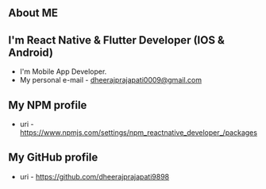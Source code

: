 ## About ME 

<h2>I'm React Native & Flutter Developer (IOS & Android)</h2>

- I'm Mobile App Developer.
- My personal e-mail - dheerajprajapati0009@gmail.com

## My NPM profile

- uri - https://www.npmjs.com/settings/npm_reactnative_developer_/packages

## My GitHub profile

- uri - https://github.com/dheerajprajapati9898


<!--
**dhheraj/dhheraj** is a ✨ _special_ ✨ repository because its `README.md` (this file) appears on your GitHub profile.

Here are some ideas to get you started:

- 🔭 I’m currently working on ...
- 🌱 I’m currently learning ...
- 👯 I’m looking to collaborate on ...
- 🤔 I’m looking for help with ...
- 💬 Ask me about ...
- 📫 How to reach me: ...
- 😄 Pronouns: ...
- ⚡ Fun fact: ...
-->
